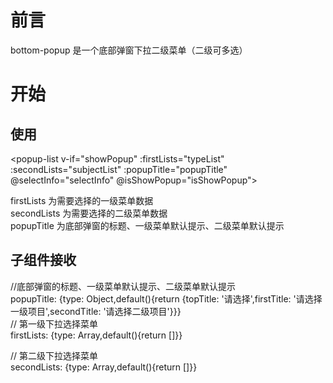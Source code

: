 # 前言
bottom-popup 是一个底部弹窗下拉二级菜单（二级可多选）
# 开始
## 使用
<popup-list v-if="showPopup" :firstLists="typeList" :secondLists="subjectList" :popupTitle="popupTitle" @selectInfo="selectInfo" @isShowPopup="isShowPopup"></popup-list>

firstLists 为需要选择的一级菜单数据                                            
secondLists 为需要选择的二级菜单数据                                                                                              
popupTitle 为底部弹窗的标题、一级菜单默认提示、二级菜单默认提示                                                

## 子组件接收

//底部弹窗的标题、一级菜单默认提示、二级菜单默认提示                                                                                         
popupTitle: {type: Object,default(){return {topTitle: '请选择',firstTitle: '请选择一级项目',secondTitle: '请选择二级项目'}}}                                                                                                                                         
// 第一级下拉选择菜单                                                                                                                
firstLists: {type: Array,default(){return []}}                                                                                        
                                                                                                      
// 第二级下拉选择菜单                                                                                                
secondLists: {type: Array,default(){return []}}                                                                                                                 

